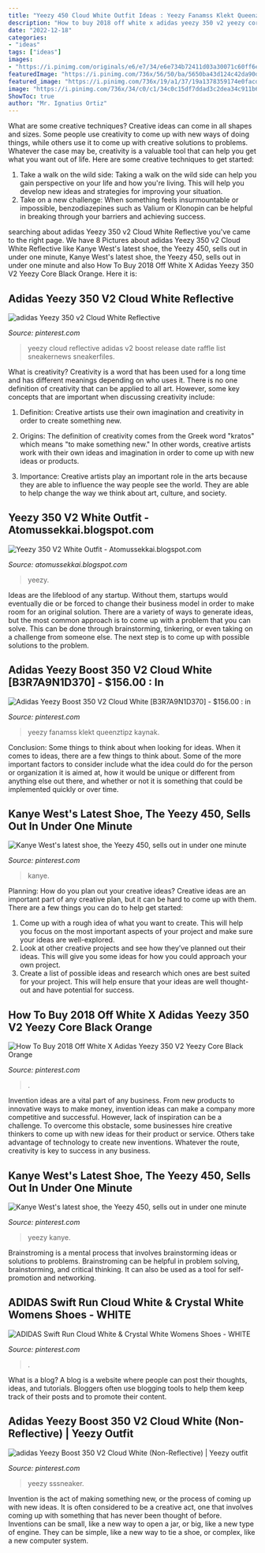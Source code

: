 ```yaml
---
title: "Yeezy 450 Cloud White Outfit Ideas : Yeezy Fanamss Klekt Queenztipz Kaynak"
description: "How to buy 2018 off white x adidas yeezy 350 v2 yeezy core black orange"
date: "2022-12-18"
categories:
- "ideas"
tags: ["ideas"]
images:
- "https://i.pinimg.com/originals/e6/e7/34/e6e734b72411d03a30071c60ff6e80c6.jpg"
featuredImage: "https://i.pinimg.com/736x/56/50/ba/5650ba43d124c42da90d2079918a5b20.jpg"
featured_image: "https://i.pinimg.com/736x/19/a1/37/19a1378359174e0facd81e3fd0cf9acd.jpg"
image: "https://i.pinimg.com/736x/34/c0/c1/34c0c15df7ddad3c2dea34c911b6f609.jpg"
ShowToc: true
author: "Mr. Ignatius Ortiz"
---
```



What are some creative techniques?
Creative ideas can come in all shapes and sizes. Some people use creativity to come up with new ways of doing things, while others use it to come up with creative solutions to problems. Whatever the case may be, creativity is a valuable tool that can help you get what you want out of life. Here are some creative techniques to get started: 
1. Take a walk on the wild side: Taking a walk on the wild side can help you gain perspective on your life and how you're living. This will help you develop new ideas and strategies for improving your situation. 
2. Take on a new challenge: When something feels insurmountable or impossible, benzodiazepines such as Valium or Klonopin can be helpful in breaking through your barriers and achieving success.

	

		
searching about adidas Yeezy 350 v2 Cloud White Reflective you've came to the right page. We have 8 Pictures about adidas Yeezy 350 v2 Cloud White Reflective like Kanye West&#039;s latest shoe, the Yeezy 450, sells out in under one minute, Kanye West&#039;s latest shoe, the Yeezy 450, sells out in under one minute and also How To Buy 2018 Off White X Adidas Yeezy 350 V2 Yeezy Core Black Orange. Here it is:
		
    
## Adidas Yeezy 350 V2 Cloud White Reflective

<img loading=lazy src="https://i.pinimg.com/736x/56/50/ba/5650ba43d124c42da90d2079918a5b20.jpg" onerror="this.onerror=null;this.src='https://tse1.mm.bing.net/th?id=OIP.hF8ltPlJe4KXjrAKogUG5AHaFM&amp;pid=15.1';" alt="adidas Yeezy 350 v2 Cloud White Reflective">

_Source: pinterest.com_

>yeezy cloud reflective adidas v2 boost release date raffle list sneakernews sneakerfiles. 

	

What is creativity?
Creativity is a word that has been used for a long time and has different meanings depending on who uses it. There is no one definition of creativity that can be applied to all art. However, some key concepts that are important when discussing creativity include:
1) Definition: Creative artists use their own imagination and creativity in order to create something new.

2) Origins: The definition of creativity comes from the Greek word "kratos" which means "to make something new." In other words, creative artists work with their own ideas and imagination in order to come up with new ideas or products.

3) Importance: Creative artists play an important role in the arts because they are able to influence the way people see the world. They are able to help change the way we think about art, culture, and society.

    
## Yeezy 350 V2 White Outfit - Atomussekkai.blogspot.com

<img loading=lazy src="https://i.pinimg.com/originals/b2/1f/38/b21f387f432eaaee8f32bf74c2b50de1.jpg" onerror="this.onerror=null;this.src='https://tse3.mm.bing.net/th?id=OIP.uBlmSTPsn9V3Rl3VmaO-dAHaNL&amp;pid=15.1';" alt="Yeezy 350 V2 White Outfit - Atomussekkai.blogspot.com">

_Source: atomussekkai.blogspot.com_

>yeezy. 

	

Ideas are the lifeblood of any startup. Without them, startups would eventually die or be forced to change their business model in order to make room for an original solution. There are a variety of ways to generate ideas, but the most common approach is to come up with a problem that you can solve. This can be done through brainstorming, tinkering, or even taking on a challenge from someone else. The next step is to come up with possible solutions to the problem.

    
## Adidas Yeezy Boost 350 V2 Cloud White [B3R7A9N1D370] - $156.00 : In

<img loading=lazy src="https://i.pinimg.com/originals/e6/e7/34/e6e734b72411d03a30071c60ff6e80c6.jpg" onerror="this.onerror=null;this.src='https://tse3.mm.bing.net/th?id=OIP.mrOPIIoorxbnrYbpQNW9CAHaI4&amp;pid=15.1';" alt="Adidas Yeezy Boost 350 V2 Cloud White [B3R7A9N1D370] - $156.00 : in">

_Source: pinterest.com_

>yeezy fanamss klekt queenztipz kaynak. 

	

Conclusion: Some things to think about when looking for ideas.
When it comes to ideas, there are a few things to think about. Some of the more important factors to consider include what the idea could do for the person or organization it is aimed at, how it would be unique or different from anything else out there, and whether or not it is something that could be implemented quickly or over time.

    
## Kanye West&#039;s Latest Shoe, The Yeezy 450, Sells Out In Under One Minute

<img loading=lazy src="https://i.pinimg.com/736x/34/c0/c1/34c0c15df7ddad3c2dea34c911b6f609.jpg" onerror="this.onerror=null;this.src='https://tse2.mm.bing.net/th?id=OIP.zFT1xbNl4_tW3ypnyfJu5gHaKj&amp;pid=15.1';" alt="Kanye West&#039;s latest shoe, the Yeezy 450, sells out in under one minute">

_Source: pinterest.com_

>kanye. 

	

Planning: How do you plan out your creative ideas?
Creative ideas are an important part of any creative plan, but it can be hard to come up with them. 
There are a few things you can do to help get started:

1. Come up with a rough idea of what you want to create. This will help you focus on the most important aspects of your project and make sure your ideas are well-explored. 
2. Look at other creative projects and see how they’ve planned out their ideas. This will give you some ideas for how you could approach your own project. 
3. Create a list of possible ideas and research which ones are best suited for your project. This will help ensure that your ideas are well thought-out and have potential for success.

    
## How To Buy 2018 Off White X Adidas Yeezy 350 V2 Yeezy Core Black Orange

<img loading=lazy src="https://i.pinimg.com/736x/19/a1/37/19a1378359174e0facd81e3fd0cf9acd.jpg" onerror="this.onerror=null;this.src='https://tse4.mm.bing.net/th?id=OIP.99QKqcvUIbsNnHmuoUywXAHaE8&amp;pid=15.1';" alt="How To Buy 2018 Off White X Adidas Yeezy 350 V2 Yeezy Core Black Orange">

_Source: pinterest.com_

>. 

	

Invention ideas are a vital part of any business. From new products to innovative ways to make money, invention ideas can make a company more competitive and successful. However, lack of inspiration can be a challenge. To overcome this obstacle, some businesses hire creative thinkers to come up with new ideas for their product or service. Others take advantage of technology to create new inventions. Whatever the route, creativity is key to success in any business.

    
## Kanye West&#039;s Latest Shoe, The Yeezy 450, Sells Out In Under One Minute

<img loading=lazy src="https://i.pinimg.com/originals/34/c0/c1/34c0c15df7ddad3c2dea34c911b6f609.png" onerror="this.onerror=null;this.src='https://tse2.mm.bing.net/th?id=OIP.uRGD710st2cIu0NwT9p8eAHaKj&amp;pid=15.1';" alt="Kanye West&#039;s latest shoe, the Yeezy 450, sells out in under one minute">

_Source: pinterest.com_

>yeezy kanye. 

	

Brainstroming is a mental process that involves brainstorming ideas or solutions to problems. Brainstroming can be helpful in problem solving, brainstorming, and critical thinking. It can also be used as a tool for self-promotion and networking.

    
## ADIDAS Swift Run Cloud White &amp; Crystal White Womens Shoes - WHITE

<img loading=lazy src="https://i.pinimg.com/736x/d5/12/01/d512018a2e4370f18dc41f32f6a21ff2.jpg" onerror="this.onerror=null;this.src='https://tse4.mm.bing.net/th?id=OIP.ehce_1T-B-Wpmzwe6vbPkQHaI5&amp;pid=15.1';" alt="ADIDAS Swift Run Cloud White &amp; Crystal White Womens Shoes - WHITE">

_Source: pinterest.com_

>. 

	

What is a blog?
A blog is a website where people can post their thoughts, ideas, and tutorials. Bloggers often use blogging tools to help them keep track of their posts and to promote their content.

    
## Adidas Yeezy Boost 350 V2 Cloud White (Non-Reflective) | Yeezy Outfit

<img loading=lazy src="https://i.pinimg.com/474x/24/56/19/2456191a1ec530a2114973a27ebcb6d6.jpg" onerror="this.onerror=null;this.src='https://tse3.mm.bing.net/th?id=OIP.-4kfnxmBXyXQ9zgmOp615gAAAA&amp;pid=15.1';" alt="adidas Yeezy Boost 350 V2 Cloud White (Non-Reflective) | Yeezy outfit">

_Source: pinterest.com_

>yeezy sssneaker. 

	

Invention is the act of making something new, or the process of coming up with new ideas. It is often considered to be a creative act, one that involves coming up with something that has never been thought of before. Inventions can be small, like a new way to open a jar, or big, like a new type of engine. They can be simple, like a new way to tie a shoe, or complex, like a new computer system.

